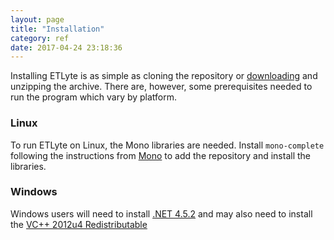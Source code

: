 ```yaml
---
layout: page
title: "Installation"
category: ref
date: 2017-04-24 23:18:36
---
```


Installing ETLyte is as simple as cloning the repository or
[downloading](https://github.com/sorrell/etlyte/raw/master/ETLyte_Example.zip)
and unzipping the archive.  There are, however, some prerequisites
needed to run the program which vary by platform.

### Linux
To run ETLyte on Linux, the Mono libraries are needed.  Install `mono-complete`
following the instructions from [Mono](http://www.mono-project.com/docs/getting-started/install/linux/) to add the repository and
install the libraries.

### Windows
Windows users will need to install
[.NET 4.5.2](https://www.microsoft.com/en-us/download/details.aspx?id=42642)
and may also need to install the
[VC++ 2012u4  Redistributable](https://download.microsoft.com/download/1/6/B/16B06F60-3B20-4FF2-B699-5E9B7962F9AE/VSU_4/vcredist_x86.exe)
